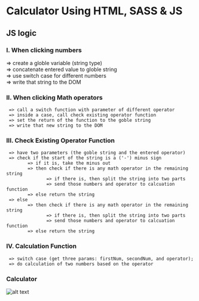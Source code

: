 
# Calculator Using HTML, SASS & JS



## JS logic 

### I. When clicking numbers 
 
   => create a globle variable (string type)  
   => concatenate entered value to globle string  
   => use switch case for different numbers  
   => write that string to the DOM

### II. When clicking Math operators  
     => call a switch function with parameter of different operator  
     => inside a case, call check existing operator function  
     => set the return of the function to the goble string  
     => write that new string to the DOM

### III. Check Existing Operator Function  
     => have two parameters (the goble string and the entered operator)  
     => check if the start of the string is a ('-') minus sign  
            => if it is, take the minus out 
            => then check if there is any math operator in the remaining string 
                   => if there is, then split the string into two parts  
                   => send those numbers and operator to calcuation function 
            => else return the string
     => else 
            => then check if there is any math operator in the remaining string 
                   => if there is, then split the string into two parts  
                   => send those numbers and operator to calcuation function 
            => else return the string  


### IV. Calculation Function  
     => switch case (get three params: firstNum, secondNum, and operator);
     => do calculation of two numbers based on the operator



### Calculator  

![alt text]('./images/cal.png')